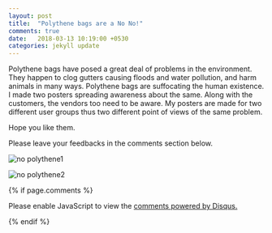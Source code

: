 ```yaml
---
layout: post
title:  "Polythene bags are a No No!"
comments: true
date:   2018-03-13 10:19:00 +0530
categories: jekyll update
---
```

Polythene bags have posed a great deal of problems in the environment. They happen to clog gutters causing floods and water pollution, and harm animals in many ways. Polythene bags are suffocating the human existence. I made two posters spreading awareness about the same. Along with the customers, the vendors too need to be aware. My posters are made for two different user groups thus two different point of views of the same problem.

Hope you like them.

Please leave your feedbacks in the comments section below.


![no polythene1](https://user-images.githubusercontent.com/36836466/37334554-3d147948-26d2-11e8-824f-a90538a02f50.jpg)

![no polythene2](https://user-images.githubusercontent.com/36836466/37334560-406e677a-26d2-11e8-9c1c-6ebb123fad66.jpg)

{% if page.comments %}
<div id="disqus_thread"></div>
<script>

/**
*  RECOMMENDED CONFIGURATION VARIABLES: EDIT AND UNCOMMENT THE SECTION BELOW TO INSERT DYNAMIC VALUES FROM YOUR PLATFORM OR CMS.
*  LEARN WHY DEFINING THESE VARIABLES IS IMPORTANT: https://disqus.com/admin/universalcode/#configuration-variables*/
/*
var disqus_config = function () {
this.page.url = PAGE_URL;  // Replace PAGE_URL with your page's canonical URL variable
this.page.identifier = PAGE_IDENTIFIER; // Replace PAGE_IDENTIFIER with your page's unique identifier variable
};
*/
(function() { // DON'T EDIT BELOW THIS LINE
var d = document, s = d.createElement('script');
s.src = 'https://saima-k-github-io-1.disqus.com/embed.js';
s.setAttribute('data-timestamp', +new Date());
(d.head || d.body).appendChild(s);
})();
</script>
<noscript>Please enable JavaScript to view the <a href="https://disqus.com/?ref_noscript">comments powered by Disqus.</a></noscript>

{% endif %}
